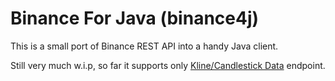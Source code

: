 # Binance For Java (binance4j)

This is a small port of Binance REST API into a handy Java client.

Still very much w.i.p, so far it supports only [Kline/Candlestick Data](https://binance-docs.github.io/apidocs/spot/en/#kline-candlestick-data) endpoint.
